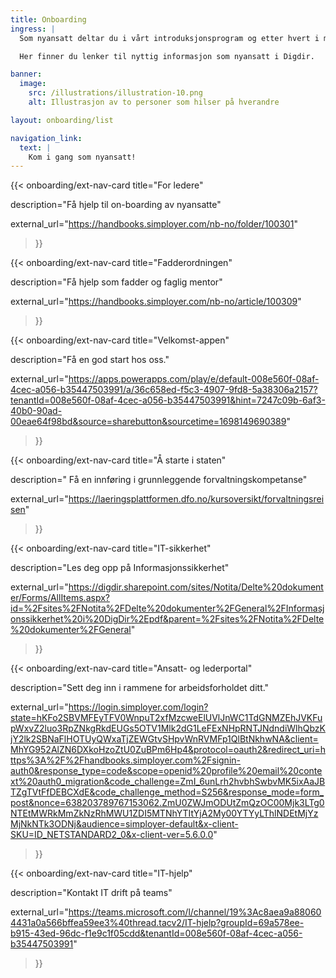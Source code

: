 ```yaml
---
title: Onboarding 
ingress: |
  Som nyansatt deltar du i vårt introduksjonsprogram og etter hvert i mer spisset fagopplæring, som er tilpasset den rollen og de oppgavene du skal løse.

  Her finner du lenker til nyttig informasjon som nyansatt i Digdir.

banner:
  image:
    src: /illustrations/illustration-10.png
    alt: Illustrasjon av to personer som hilser på hverandre

layout: onboarding/list

navigation_link:
  text: |
    Kom i gang som nyansatt!
---
```


{{< onboarding/ext-nav-card
  title="For ledere"

  description="Få hjelp til on-boarding av nyansatte"

  external_url="https://handbooks.simployer.com/nb-no/folder/100301"
>}}

{{< onboarding/ext-nav-card
  title="Fadderordningen"

  description="Få hjelp som fadder og faglig mentor"

  external_url="https://handbooks.simployer.com/nb-no/article/100309"
>}}


{{< onboarding/ext-nav-card
  title="Velkomst-appen"

  description="Få en god start hos oss."

  external_url="https://apps.powerapps.com/play/e/default-008e560f-08af-4cec-a056-b35447503991/a/36c658ed-f5c3-4907-9fd8-5a38306a2157?tenantId=008e560f-08af-4cec-a056-b35447503991&hint=7247c09b-6af3-40b0-90ad-00eae64f98bd&source=sharebutton&sourcetime=1698149690389"
>}}


{{< onboarding/ext-nav-card
  title="Å starte i staten"

  description=" Få en innføring i grunnleggende forvaltnings­kompetanse"

  external_url="https://laeringsplattformen.dfo.no/kursoversikt/forvaltningsreisen"
>}}


{{< onboarding/ext-nav-card
  title="IT-sikkerhet"

  description="Les deg opp på Informasjons­sikkerhet"

  external_url="https://digdir.sharepoint.com/sites/Notita/Delte%20dokumenter/Forms/AllItems.aspx?id=%2Fsites%2FNotita%2FDelte%20dokumenter%2FGeneral%2FInformasjonssikkerhet%20i%20DigDir%2Epdf&parent=%2Fsites%2FNotita%2FDelte%20dokumenter%2FGeneral"
>}}


{{< onboarding/ext-nav-card
  title="Ansatt- og lederportal"

  description="Sett deg inn i rammene for arbeidsforholdet ditt."

  external_url="https://login.simployer.com/login?state=hKFo2SBVMFEyTFV0WnpuT2xfMzcweElUVlJnWC1TdGNMZEhJVKFupWxvZ2luo3RpZNkgRkdEUGs5OTV1Mlk2dG1LeFExNHpRNTJNdndiWlhQbzKjY2lk2SBNaFlHOTUyQWxaTjZEWGtvSHpvWnRVMFp1QlBtNkhwNA&client=MhYG952AlZN6DXkoHzoZtU0ZuBPm6Hp4&protocol=oauth2&redirect_uri=https%3A%2F%2Fhandbooks.simployer.com%2Fsignin-auth0&response_type=code&scope=openid%20profile%20email%20context%20auth0_migration&code_challenge=ZmI_6unLrh2hvbhSwbvMK5ixAaJBTZgTVtFfDEBCXdE&code_challenge_method=S256&response_mode=form_post&nonce=638203789767153062.ZmU0ZWJmODUtZmQzOC00Mjk3LTg0NTEtMWRkMmZkNzRhMWU1ZDI5MTNhYTItYjA2My00YTYyLThlNDEtMjYzMjNkNTk3ODNj&audience=simployer-default&x-client-SKU=ID_NETSTANDARD2_0&x-client-ver=5.6.0.0"
>}}


{{< onboarding/ext-nav-card
  title="IT-hjelp"

  description="Kontakt IT drift på teams"

  external_url="https://teams.microsoft.com/l/channel/19%3Ac8aea9a880604431a0a566bffea59ee3%40thread.tacv2/IT-hjelp?groupId=69a578ee-b915-43ed-96dc-f1e9c1f05cdd&tenantId=008e560f-08af-4cec-a056-b35447503991"
>}}


